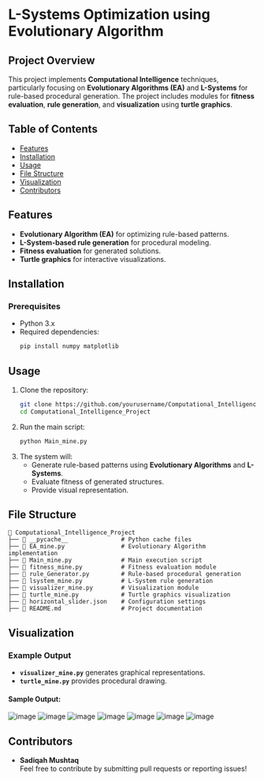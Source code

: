 # L-Systems Optimization using Evolutionary Algorithm

## Project Overview
This project implements **Computational Intelligence** techniques, particularly focusing on **Evolutionary Algorithms (EA)** and **L-Systems** for rule-based procedural generation. The project includes modules for **fitness evaluation**, **rule generation**, and **visualization** using **turtle graphics**.

## Table of Contents
- [Features](#features)
- [Installation](#installation)
- [Usage](#usage)
- [File Structure](#file-structure)
- [Visualization](#visualization)
- [Contributors](#contributors)

## Features
- **Evolutionary Algorithm (EA)** for optimizing rule-based patterns.
- **L-System-based rule generation** for procedural modeling.
- **Fitness evaluation** for generated solutions.
- **Turtle graphics** for interactive visualizations.

## Installation
### Prerequisites
- Python 3.x
- Required dependencies:
  ```sh
  pip install numpy matplotlib
  ```

## Usage
1. Clone the repository:
   ```sh
   git clone https://github.com/yourusername/Computational_Intelligence_Project.git
   cd Computational_Intelligence_Project
   ```
2. Run the main script:
   ```sh
   python Main_mine.py
   ```
3. The system will:
   - Generate rule-based patterns using **Evolutionary Algorithms** and **L-Systems**.
   - Evaluate fitness of generated structures.
   - Provide visual representation.

## File Structure
```
📂 Computational_Intelligence_Project
├── 📂 __pycache__               # Python cache files
├── 📄 EA_mine.py                # Evolutionary Algorithm implementation
├── 📄 Main_mine.py              # Main execution script
├── 📄 fitness_mine.py           # Fitness evaluation module
├── 📄 rule_Generator.py         # Rule-based procedural generation
├── 📄 lsystem_mine.py           # L-System rule generation
├── 📄 visualizer_mine.py        # Visualization module
├── 📄 turtle_mine.py            # Turtle graphics visualization
├── 📄 horizontal_slider.json    # Configuration settings
├── 📄 README.md                 # Project documentation
```

## Visualization
### Example Output
- **`visualizer_mine.py`** generates graphical representations.
- **`turtle_mine.py`** provides procedural drawing.

#### Sample Output:
![image](https://github.com/user-attachments/assets/74893e4b-a462-428c-9b9d-cbc0c2d87a06)
![image](https://github.com/user-attachments/assets/400807a4-8d93-4dfc-8c98-0977f339aa1d)
![image](https://github.com/user-attachments/assets/8b56a321-e9f7-4a89-a029-af1404e2bd65)
![image](https://github.com/user-attachments/assets/be6bd5ec-2a88-4ba6-a778-0ce1b8ee67cc)
![image](https://github.com/user-attachments/assets/71aaf4c2-4358-4e3e-ab8c-551b2d33e6a6)
![image](https://github.com/user-attachments/assets/c4f46bfe-051a-4096-ae15-3739f9f73f83)
![image](https://github.com/user-attachments/assets/0b3c6e18-ca50-47a5-b219-5e5ddabd90af)



## Contributors
- **Sadiqah Mushtaq**  
Feel free to contribute by submitting pull requests or reporting issues!
